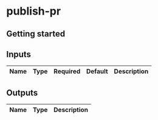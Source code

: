 # publish-pr

## Getting started

## Inputs

| Name | Type | Required | Default | Description |
| ---- | ---- | -------- | ------- | ----------- |

## Outputs

| Name | Type | Description |
| ---- | ---- | ----------- |
